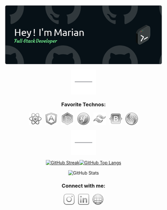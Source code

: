 ![Header](assets/icons/header-2.png)

<p align="center">
  <img src="assets/icons/line.png" alt="separator" align="center" />
</p>

<h3 align="center">Favorite Technos:</h3>
<p align="center">
  <img src="assets/icons/react.svg" alt="react" width="40" height="40"/>
  &nbsp
  <img src="assets/icons/angular.svg" alt="angular" width="40" height="40"/>
  &nbsp
  <img src="assets/icons/nodejs.svg" alt="nodejs" width="40" height="40"/>
  &nbsp
  <img src="assets/icons/symfony.svg" alt="symfony" width="40" height="40"/>
  &nbsp
  <img src="assets/icons/tailwind.svg" alt="tailwindcss" width="40" height="40"/>
  &nbsp
  <img src="assets/icons/bootstrap.svg" alt="bootstrap" width="40" height="40"/>  
  &nbsp
  <img src="assets/icons/mysql.svg" alt="mysql" width="40" height="40"/>
</p>

<p align="center">
  <img src="assets/icons/line.png" alt="separator" align="center" />
</p>

<p align="center" style="display: flex; justify-content: center; align-items: center;">
  <a href="">
    <img height=200 align="center" src="https://streak-stats.demolab.com?user=MarianBonhomme&theme=dark&card_width=500&background=071117&border=30363D&ring=DADADA&fire=79FF97&sideNums=79FF97&currStreakLabel=79FF97" alt="GitHub Streak"/>
  </a>
  <a href="">
    <img height=200 align="center" src="https://github-readme-stats.vercel.app/api/top-langs?username=marianbonhomme&layout=donut&card_width=300&theme=dark&bg_color=071117&border_color=30363D&hide_title=true" alt="GitHub Top Langs" />
  </a>
</p>
<p align="center">
  <img height=200 align="center" src="https://github-readme-stats.vercel.app/api?username=marianbonhomme&show_icons=true&theme=dark&hide=contribs,prs,issues&bg_color=071117&border_color=30363D&hide_title=true&card_width=500" alt="GitHub Stats" />
</p>

<h3 align="center">Connect with me:</h3>
<p align="center">
  <a href="https://www.instagram.com/marian.bnhm/" target="blank" style="text-decoration: none;">
    <img src="assets/icons/instagram.svg" alt="instagram" width="35" height="35"/>
  </a>
  &nbsp
  <a href="https://www.linkedin.com/in/marian-bonhomme-developpeur-montpellier/" target="blank" style="text-decoration: none;">
    <img src="assets/icons/linkedin.svg" alt="linkedin" width="35" height="35"/>
  </a>
  &nbsp
  <a href="https://studiosphere.netlify.app/" target="blank" style="text-decoration: none;">
    <img src="assets/icons/www.png" alt="studio sphère" width="35" height="35"/>
  </a>
</p>
